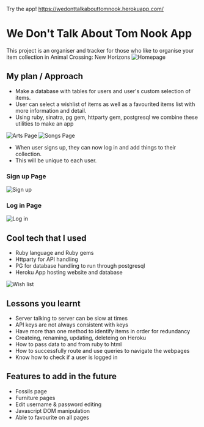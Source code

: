 Try the app! https://wedonttalkabouttomnook.herokuapp.com/

# We Don't Talk About Tom Nook App
This project is an organiser and tracker for those who like to organise your item collection in Animal Crossing: New Horizons
![Homepage](https://imgur.com/XdS9tF2.png)

## My plan / Approach
- Make a database with tables for users and user's custom selection of items.
- User can select a wishlist of items as well as a favourited items list with more information and detail.
- Using ruby, sinatra, pg gem, httparty gem, postgresql we combine these utilities to make an app

![Arts Page](https://imgur.com/FhfvUY6.png) 
![Songs Page](https://imgur.com/DiF14e5.png)

- When user signs up, they can now log in and add things to their collection.
- This will be unique to each user.

### Sign up Page
![Sign up](https://imgur.com/S2eYCGA.png)
### Log in Page
![Log in](https://imgur.com/hOFygeu.png)

## Cool tech that I used
- Ruby language and Ruby gems
- Httparty for API handling
- PG for database handling to run through postgresql
- Heroku App hosting website and database

![Wish list](https://imgur.com/AzHclXp.png)
## Lessons you learnt
- Server talking to server can be slow at times
- API keys are not always consistent with keys
- Have more than one method to identify items in order for redundancy
- Createing, renaming, updating, deleteing on Heroku
- How to pass data to and from ruby to html
- How to successfully route and use queries to navigate the webpages
- Know how to check if a user is logged in

## Features to add in the future
- Fossils page
- Furniture pages
- Edit username & password editing
- Javascript DOM manipulation
- Able to favourite on all pages